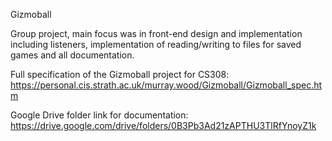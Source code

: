 Gizmoball

Group project, main focus was in front-end design and implementation including listeners, implementation of reading/writing to files for saved games and all documentation.

Full specification of the Gizmoball project for CS308: https://personal.cis.strath.ac.uk/murray.wood/Gizmoball/Gizmoball_spec.htm

Google Drive folder link for documentation: https://drive.google.com/drive/folders/0B3Pb3Ad21zAPTHU3TlRfYnoyZ1k
